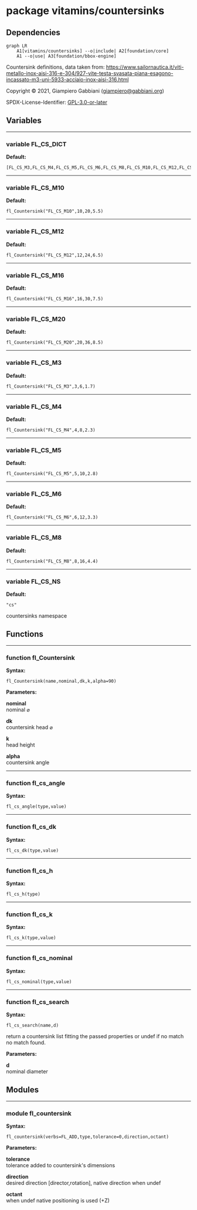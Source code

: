 # package vitamins/countersinks

## Dependencies

```mermaid
graph LR
    A1[vitamins/countersinks] --o|include| A2[foundation/core]
    A1 --o|use| A3[foundation/bbox-engine]
```

Countersink definitions, data taken from:
https://www.sailornautica.it/viti-metallo-inox-aisi-316-e-304/927-vite-testa-svasata-piana-esagono-incassato-m3-uni-5933-acciaio-inox-aisi-316.html

Copyright © 2021, Giampiero Gabbiani (giampiero@gabbiani.org)

SPDX-License-Identifier: [GPL-3.0-or-later](https://spdx.org/licenses/GPL-3.0-or-later.html)


## Variables

---

### variable FL_CS_DICT

__Default:__

    [FL_CS_M3,FL_CS_M4,FL_CS_M5,FL_CS_M6,FL_CS_M8,FL_CS_M10,FL_CS_M12,FL_CS_M16,FL_CS_M20]

---

### variable FL_CS_M10

__Default:__

    fl_Countersink("FL_CS_M10",10,20,5.5)

---

### variable FL_CS_M12

__Default:__

    fl_Countersink("FL_CS_M12",12,24,6.5)

---

### variable FL_CS_M16

__Default:__

    fl_Countersink("FL_CS_M16",16,30,7.5)

---

### variable FL_CS_M20

__Default:__

    fl_Countersink("FL_CS_M20",20,36,8.5)

---

### variable FL_CS_M3

__Default:__

    fl_Countersink("FL_CS_M3",3,6,1.7)

---

### variable FL_CS_M4

__Default:__

    fl_Countersink("FL_CS_M4",4,8,2.3)

---

### variable FL_CS_M5

__Default:__

    fl_Countersink("FL_CS_M5",5,10,2.8)

---

### variable FL_CS_M6

__Default:__

    fl_Countersink("FL_CS_M6",6,12,3.3)

---

### variable FL_CS_M8

__Default:__

    fl_Countersink("FL_CS_M8",8,16,4.4)

---

### variable FL_CS_NS

__Default:__

    "cs"

countersinks namespace

## Functions

---

### function fl_Countersink

__Syntax:__

```text
fl_Countersink(name,nominal,dk,k,alpha=90)
```

__Parameters:__

__nominal__  
nominal ⌀

__dk__  
countersink head ⌀

__k__  
head height

__alpha__  
countersink angle


---

### function fl_cs_angle

__Syntax:__

```text
fl_cs_angle(type,value)
```

---

### function fl_cs_dk

__Syntax:__

```text
fl_cs_dk(type,value)
```

---

### function fl_cs_h

__Syntax:__

```text
fl_cs_h(type)
```

---

### function fl_cs_k

__Syntax:__

```text
fl_cs_k(type,value)
```

---

### function fl_cs_nominal

__Syntax:__

```text
fl_cs_nominal(type,value)
```

---

### function fl_cs_search

__Syntax:__

```text
fl_cs_search(name,d)
```

return a countersink list fitting the passed properties or undef if no match
no match found.


__Parameters:__

__d__  
nominal diameter


## Modules

---

### module fl_countersink

__Syntax:__

    fl_countersink(verbs=FL_ADD,type,tolerance=0,direction,octant)

__Parameters:__

__tolerance__  
tolerance added to countersink's dimensions

__direction__  
desired direction [director,rotation], native direction when undef

__octant__  
when undef native positioning is used (+Z)


